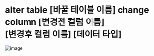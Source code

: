 alter table [바꿀 테이블 이름] change column [변경전 컬럼 이름]</br> [변경후 컬럼 이름] [데이터 타입]
=============================================================================================
![image](https://user-images.githubusercontent.com/70207093/180926490-754d435e-b2ce-44d1-9bc9-e6e9b48e2a12.png)
